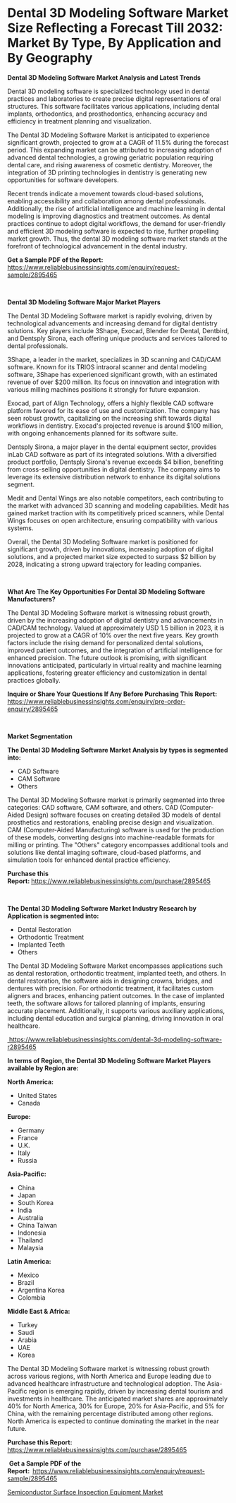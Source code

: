 <p><h1>Dental 3D Modeling Software Market Size Reflecting a Forecast Till 2032: Market By Type, By Application and By Geography</h1></p><p><strong>Dental 3D Modeling Software Market Analysis and Latest Trends</strong></p>
<p><p>Dental 3D modeling software is specialized technology used in dental practices and laboratories to create precise digital representations of oral structures. This software facilitates various applications, including dental implants, orthodontics, and prosthodontics, enhancing accuracy and efficiency in treatment planning and visualization. </p><p>The Dental 3D Modeling Software Market is anticipated to experience significant growth, projected to grow at a CAGR of 11.5% during the forecast period. This expanding market can be attributed to increasing adoption of advanced dental technologies, a growing geriatric population requiring dental care, and rising awareness of cosmetic dentistry. Moreover, the integration of 3D printing technologies in dentistry is generating new opportunities for software developers.</p><p>Recent trends indicate a movement towards cloud-based solutions, enabling accessibility and collaboration among dental professionals. Additionally, the rise of artificial intelligence and machine learning in dental modeling is improving diagnostics and treatment outcomes. As dental practices continue to adopt digital workflows, the demand for user-friendly and efficient 3D modeling software is expected to rise, further propelling market growth. Thus, the dental 3D modeling software market stands at the forefront of technological advancement in the dental industry.</p></p>
<p><strong>Get a Sample PDF of the Report:&nbsp;</strong> <a href="https://www.reliablebusinessinsights.com/enquiry/request-sample/2895465?utm_campaign=2242&utm_medium=2&utm_source=Github&utm_content=ia&utm_term=15032025&utm_id=dental-3d-modeling-software">https://www.reliablebusinessinsights.com/enquiry/request-sample/2895465</a></p>
<p>&nbsp;</p>
<p><strong>Dental 3D Modeling Software Major Market Players</strong></p>
<p><p>The Dental 3D Modeling Software market is rapidly evolving, driven by technological advancements and increasing demand for digital dentistry solutions. Key players include 3Shape, Exocad, Blender for Dental, Dentbird, and Dentsply Sirona, each offering unique products and services tailored to dental professionals.</p><p>3Shape, a leader in the market, specializes in 3D scanning and CAD/CAM software. Known for its TRIOS intraoral scanner and dental modeling software, 3Shape has experienced significant growth, with an estimated revenue of over $200 million. Its focus on innovation and integration with various milling machines positions it strongly for future expansion.</p><p>Exocad, part of Align Technology, offers a highly flexible CAD software platform favored for its ease of use and customization. The company has seen robust growth, capitalizing on the increasing shift towards digital workflows in dentistry. Exocad's projected revenue is around $100 million, with ongoing enhancements planned for its software suite.</p><p>Dentsply Sirona, a major player in the dental equipment sector, provides inLab CAD software as part of its integrated solutions. With a diversified product portfolio, Dentsply Sirona's revenue exceeds $4 billion, benefiting from cross-selling opportunities in digital dentistry. The company aims to leverage its extensive distribution network to enhance its digital solutions segment.</p><p>Medit and Dental Wings are also notable competitors, each contributing to the market with advanced 3D scanning and modeling capabilities. Medit has gained market traction with its competitively priced scanners, while Dental Wings focuses on open architecture, ensuring compatibility with various systems.</p><p>Overall, the Dental 3D Modeling Software market is positioned for significant growth, driven by innovations, increasing adoption of digital solutions, and a projected market size expected to surpass $2 billion by 2028, indicating a strong upward trajectory for leading companies.</p></p>
<p>&nbsp;</p>
<p><strong>What Are The Key Opportunities For Dental 3D Modeling Software Manufacturers?</strong></p>
<p><p>The Dental 3D Modeling Software market is witnessing robust growth, driven by the increasing adoption of digital dentistry and advancements in CAD/CAM technology. Valued at approximately USD 1.5 billion in 2023, it is projected to grow at a CAGR of 10% over the next five years. Key growth factors include the rising demand for personalized dental solutions, improved patient outcomes, and the integration of artificial intelligence for enhanced precision. The future outlook is promising, with significant innovations anticipated, particularly in virtual reality and machine learning applications, fostering greater efficiency and customization in dental practices globally.</p></p>
<p><strong>Inquire or Share Your Questions If Any Before Purchasing This Report:</strong> <a href="https://www.reliablebusinessinsights.com/enquiry/pre-order-enquiry/2895465?utm_campaign=2242&utm_medium=2&utm_source=Github&utm_content=ia&utm_term=15032025&utm_id=dental-3d-modeling-software">https://www.reliablebusinessinsights.com/enquiry/pre-order-enquiry/2895465</a></p>
<p>&nbsp;</p>
<p><strong>Market Segmentation</strong></p>
<p><strong>The Dental 3D Modeling Software Market Analysis by types is segmented into:</strong></p>
<p><ul><li>CAD Software</li><li>CAM Software</li><li>Others</li></ul></p>
<p><p>The Dental 3D Modeling Software market is primarily segmented into three categories: CAD software, CAM software, and others. CAD (Computer-Aided Design) software focuses on creating detailed 3D models of dental prosthetics and restorations, enabling precise design and visualization. CAM (Computer-Aided Manufacturing) software is used for the production of these models, converting designs into machine-readable formats for milling or printing. The "Others" category encompasses additional tools and solutions like dental imaging software, cloud-based platforms, and simulation tools for enhanced dental practice efficiency.</p></p>
<p><strong>Purchase this Report:&nbsp;</strong><a href="https://www.reliablebusinessinsights.com/purchase/2895465?utm_campaign=2242&utm_medium=2&utm_source=Github&utm_content=ia&utm_term=15032025&utm_id=dental-3d-modeling-software">https://www.reliablebusinessinsights.com/purchase/2895465</a></p>
<p>&nbsp;</p>
<p><strong>The Dental 3D Modeling Software Market Industry Research by Application is segmented into:</strong></p>
<p><ul><li>Dental Restoration</li><li>Orthodontic Treatment</li><li>Implanted Teeth</li><li>Others</li></ul></p>
<p><p>The Dental 3D Modeling Software Market encompasses applications such as dental restoration, orthodontic treatment, implanted teeth, and others. In dental restoration, the software aids in designing crowns, bridges, and dentures with precision. For orthodontic treatment, it facilitates custom aligners and braces, enhancing patient outcomes. In the case of implanted teeth, the software allows for tailored planning of implants, ensuring accurate placement. Additionally, it supports various auxiliary applications, including dental education and surgical planning, driving innovation in oral healthcare.</p></p>
<p><a href="https://www.reliablebusinessinsights.com/dental-3d-modeling-software-r2895465?utm_campaign=2242&utm_medium=2&utm_source=Github&utm_content=ia&utm_term=15032025&utm_id=dental-3d-modeling-software">&nbsp;https://www.reliablebusinessinsights.com/dental-3d-modeling-software-r2895465</a></p>
<p><strong>In terms of Region, the Dental 3D Modeling Software Market Players available by Region are:</strong></p>
<p>
    <p> <strong> North America: </strong>
        <ul>
            <li>United States</li>
            <li>Canada</li>
        </ul>
        </p> 
    <p> <strong> Europe: </strong>
        <ul>
            <li>Germany</li>
            <li>France</li>
            <li>U.K.</li>
            <li>Italy</li>
            <li>Russia</li>
        </ul>
        </p> 
    <p> <strong> Asia-Pacific: </strong>
        <ul>
            <li>China</li>
            <li>Japan</li>
            <li>South Korea</li>
            <li>India</li>
            <li>Australia</li>
            <li>China Taiwan</li>
            <li>Indonesia</li>
            <li>Thailand</li>
            <li>Malaysia</li>
        </ul>
        </p> 
    <p> <strong> Latin America: </strong>
        <ul>
            <li>Mexico</li>
            <li>Brazil</li>
            <li>Argentina Korea</li>
            <li>Colombia</li>
        </ul>
        </p> 
    <p> <strong> Middle East & Africa: </strong>
        <ul>
            <li>Turkey</li>
            <li>Saudi</li>
            <li>Arabia</li>
            <li>UAE</li>
            <li>Korea</li>
        </ul>
    </p>
    </p>
<p><p>The Dental 3D Modeling Software market is witnessing robust growth across various regions, with North America and Europe leading due to advanced healthcare infrastructure and technological adoption. The Asia-Pacific region is emerging rapidly, driven by increasing dental tourism and investments in healthcare. The anticipated market shares are approximately 40% for North America, 30% for Europe, 20% for Asia-Pacific, and 5% for China, with the remaining percentage distributed among other regions. North America is expected to continue dominating the market in the near future.</p></p>
<p><strong>Purchase this Report: </strong><a href="https://www.reliablebusinessinsights.com/purchase/2895465?utm_campaign=2242&utm_medium=2&utm_source=Github&utm_content=ia&utm_term=15032025&utm_id=dental-3d-modeling-software">https://www.reliablebusinessinsights.com/purchase/2895465</a></p>
<p>&nbsp;<strong>Get a Sample PDF of the Report:&nbsp;&nbsp;</strong><a href="https://www.reliablebusinessinsights.com/enquiry/request-sample/2895465?utm_campaign=2242&utm_medium=2&utm_source=Github&utm_content=ia&utm_term=15032025&utm_id=dental-3d-modeling-software">https://www.reliablebusinessinsights.com/enquiry/request-sample/2895465</a></p>
<p><strong></strong></p>
<p><p><a href="https://github.com/rosamariarocque98/Market-Research-Report-List-1/blob/main/semiconductor-surface-inspection-equipment-market.md?utm_campaign=2242&utm_medium=2&utm_source=Github&utm_content=ia&utm_term=15032025&utm_id=dental-3d-modeling-software">Semiconductor Surface Inspection Equipment Market</a></p></p>